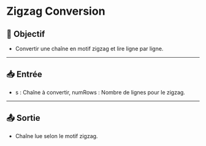 # Zigzag Conversion

## 🎯 Objectif

- Convertir une chaîne en motif zigzag et lire ligne par ligne.

---

## 📥 Entrée

- s : Chaîne à convertir, numRows : Nombre de lignes pour le zigzag.

---

## 📤 Sortie

- Chaîne lue selon le motif zigzag.

